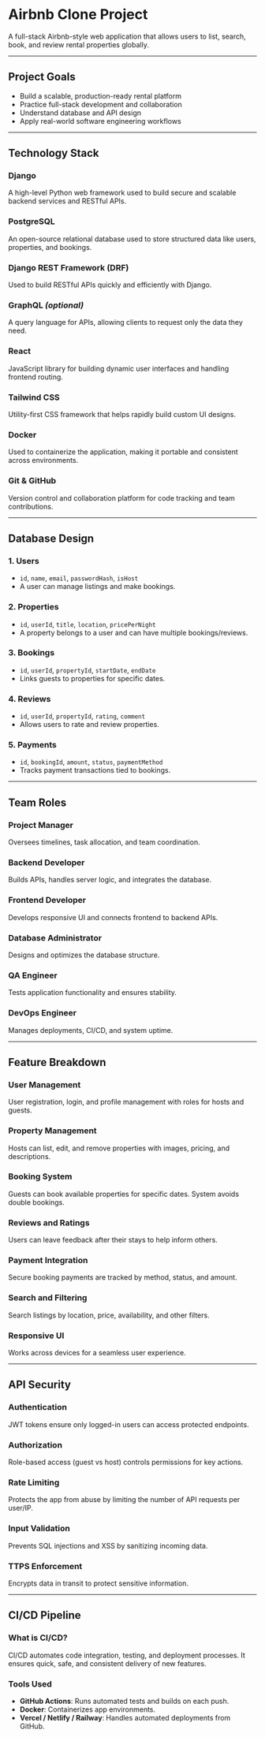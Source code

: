 # Airbnb Clone Project

A full-stack Airbnb-style web application that allows users to list, search, book, and review rental properties globally.

---

## Project Goals

- Build a scalable, production-ready rental platform
- Practice full-stack development and collaboration
- Understand database and API design
- Apply real-world software engineering workflows

---

## Technology Stack

### Django
A high-level Python web framework used to build secure and scalable backend services and RESTful APIs.

### PostgreSQL
An open-source relational database used to store structured data like users, properties, and bookings.

### Django REST Framework (DRF)
Used to build RESTful APIs quickly and efficiently with Django.

### GraphQL *(optional)*
A query language for APIs, allowing clients to request only the data they need.

### React
JavaScript library for building dynamic user interfaces and handling frontend routing.

### Tailwind CSS
Utility-first CSS framework that helps rapidly build custom UI designs.

### Docker
Used to containerize the application, making it portable and consistent across environments.

### Git & GitHub
Version control and collaboration platform for code tracking and team contributions.

---

## Database Design

### 1. **Users**
- `id`, `name`, `email`, `passwordHash`, `isHost`
- A user can manage listings and make bookings.

### 2. **Properties**
- `id`, `userId`, `title`, `location`, `pricePerNight`
- A property belongs to a user and can have multiple bookings/reviews.

### 3. **Bookings**
- `id`, `userId`, `propertyId`, `startDate`, `endDate`
- Links guests to properties for specific dates.

### 4. **Reviews**
- `id`, `userId`, `propertyId`, `rating`, `comment`
- Allows users to rate and review properties.

### 5. **Payments**
- `id`, `bookingId`, `amount`, `status`, `paymentMethod`
- Tracks payment transactions tied to bookings.

---

## Team Roles

### Project Manager
Oversees timelines, task allocation, and team coordination.

### Backend Developer
Builds APIs, handles server logic, and integrates the database.

### Frontend Developer
Develops responsive UI and connects frontend to backend APIs.

### Database Administrator
Designs and optimizes the database structure.

### QA Engineer
Tests application functionality and ensures stability.

### DevOps Engineer
Manages deployments, CI/CD, and system uptime.

---

## Feature Breakdown

### User Management
User registration, login, and profile management with roles for hosts and guests.

### Property Management
Hosts can list, edit, and remove properties with images, pricing, and descriptions.

### Booking System
Guests can book available properties for specific dates. System avoids double bookings.

### Reviews and Ratings
Users can leave feedback after their stays to help inform others.

### Payment Integration
Secure booking payments are tracked by method, status, and amount.

### Search and Filtering
Search listings by location, price, availability, and other filters.

### Responsive UI
Works across devices for a seamless user experience.

---

## API Security

### Authentication
JWT tokens ensure only logged-in users can access protected endpoints.

### Authorization
Role-based access (guest vs host) controls permissions for key actions.

### Rate Limiting
Protects the app from abuse by limiting the number of API requests per user/IP.

### Input Validation
Prevents SQL injections and XSS by sanitizing incoming data.

### TTPS Enforcement
Encrypts data in transit to protect sensitive information.

---

## CI/CD Pipeline

### What is CI/CD?
CI/CD automates code integration, testing, and deployment processes. It ensures quick, safe, and consistent delivery of new features.

### Tools Used
- **GitHub Actions**: Runs automated tests and builds on each push.
- **Docker**: Containerizes app environments.
- **Vercel / Netlify / Railway**: Handles automated deployments from GitHub.

